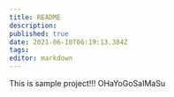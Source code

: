 ```yaml
---
title: README
description: 
published: true
date: 2021-06-10T06:19:13.384Z
tags: 
editor: markdown
---
```


This is sample project!!!
OHaYoGoSaIMaSu